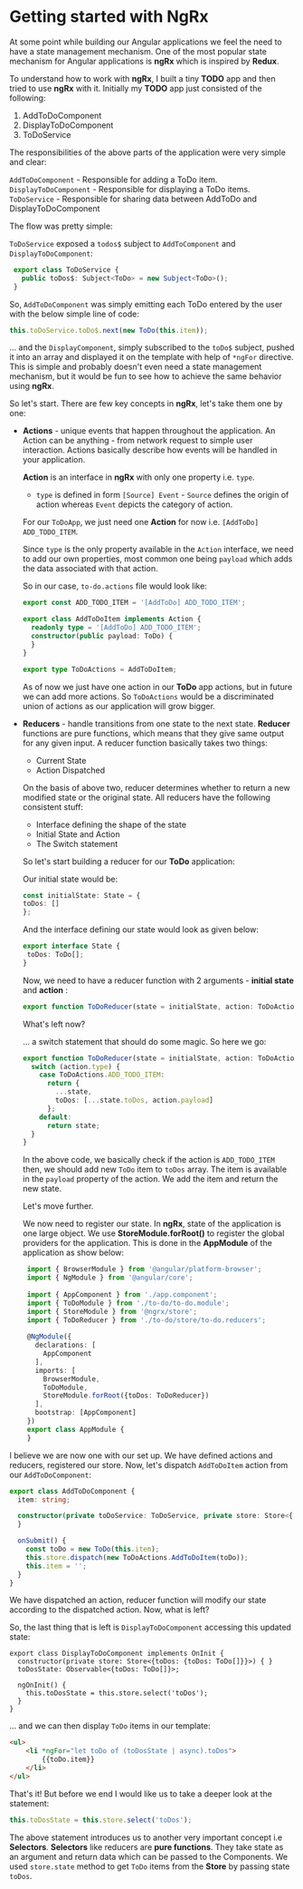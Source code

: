 # Getting started with NgRx

At some point while building our Angular applications we feel the need to have a state management mechanism. One of the 
most popular state mechanism for Angular applications is **ngRx** which is inspired by **Redux**.

To understand how to work with **ngRx**, I built a tiny **TODO** app and then tried to use **ngRx** with it.
Initially my **TODO** app just consisted of the following:

1. AddToDoComponent
2. DisplayToDoComponent
3. ToDoService

The responsibilities of the above parts of the application were very simple and clear:

`AddToDoComponent` - Responsible for adding a ToDo item.
`DisplayToDoComponent` - Responsible for displaying a ToDo items.
`ToDoService` - Responsible for sharing data between AddToDo and DisplayToDoComponent

The flow was pretty simple:

`ToDoService` exposed a `todos$` subject to `AddToComponent` and `DisplayToDoComponent`:

```TypeScript
 export class ToDoService {
   public toDos$: Subject<ToDo> = new Subject<ToDo>();
 }
```

So, `AddToDoComponent` was simply emitting each ToDo entered by the user with the below simple line of 
code:

```TypeScript
this.toDoService.toDo$.next(new ToDo(this.item));
```

... and the `DisplayComponent`, simply subscribed to the `toDo$` subject, pushed it into an array and 
displayed it on the template with help of `*ngFor` directive. This is simple and probably doesn't even need a state 
management mechanism, but it would be fun to see how to achieve the same behavior using **ngRx**.

So let's start. There are few key concepts in **ngRx**, let's take them one by one:

* **Actions** - unique events that happen throughout the application. An Action can be anything - from network request 
to simple user interaction. Actions basically describe how events will be handled in your application.

    **Action** is an interface in **ngRx** with only one property i.e. `type`. 

     - `type` is defined in form `[Source] Event` - `Source` defines the origin of action whereas `Event` depicts the category of action.

    For our `ToDoApp`, we just need one **Action** for now i.e. `[AddToDo] ADD_TODO_ITEM`.

    Since `type` is the only property available in the `Action` interface, we need to add our own properties, 
    most common one being `payload` which adds the data associated with that action.

    So in our case, `to-do.actions` file would look like:

    ```TypeScript
    export const ADD_TODO_ITEM = '[AddToDo] ADD_TODO_ITEM';
    
    export class AddToDoItem implements Action {
      readonly type = '[AddToDo] ADD_TODO_ITEM';
      constructor(public payload: ToDo) {
      }
    }
    
    export type ToDoActions = AddToDoItem;
    ```

    As of now we just have one action in our **ToDo** app actions, but in future we can add more actions. So `ToDoActions` would 
    be a discriminated union of actions as our application will grow bigger.

* **Reducers** - handle transitions from one state to the next state. **Reducer** functions are pure functions, which means 
that they give same output for any given input. A reducer function basically takes two things:
    - Current State
    - Action Dispatched
    
    On the basis of above two, reducer determines whether to return a new modified state or the original state. 
    All reducers have the following consistent stuff:
    
    - Interface defining the shape of the state
    - Initial State and Action
    - The Switch statement
    
    So let's start building a reducer for our **ToDo** application:
    
    Our initial state would be:
    
    ```TypeScript
  const initialState: State = {
    toDos: []
  };
    ```
    
    And the interface defining our state would look as given below:
    
    ```TypeScript
    export interface State {
     toDos: ToDo[];
   }
    ```
    
    Now, we need to have a reducer function with 2 arguments - **initial state** and **action** :
    
    ```TypeScript
    export function ToDoReducer(state = initialState, action: ToDoActions.ToDoActions) { }
    ```
    
    What's left now? 
    
    ... a switch statement that should do some magic. So here we go:
    
    ```TypeScript
    export function ToDoReducer(state = initialState, action: ToDoActions.ToDoActions) {
      switch (action.type) {
        case ToDoActions.ADD_TODO_ITEM:
          return {
            ...state,
            toDos: [...state.toDos, action.payload]
          };
        default:
          return state;
      }
    }
  ```
  
  In the above code, we basically check if the action is `ADD_TODO_ITEM` then, we should add new `ToDo` item to 
  `toDos` array. The item is available in the `payload` property of the action. We add the item and return the new state. 
  
  Let's move further. 
  
  We now need to register our state. In **ngRx**, state of the application is one large object. We use **StoreModule.forRoot()**
  to register the global providers for the application. This is done in the **AppModule** of the application as show below:
  
  ```TypeScript
   import { BrowserModule } from '@angular/platform-browser';
   import { NgModule } from '@angular/core';
   
   import { AppComponent } from './app.component';
   import { ToDoModule } from './to-do/to-do.module';
   import { StoreModule } from '@ngrx/store';
   import { ToDoReducer } from './to-do/store/to-do.reducers';
   
   @NgModule({
     declarations: [
       AppComponent
     ],
     imports: [
       BrowserModule,
       ToDoModule,
       StoreModule.forRoot({toDos: ToDoReducer})
     ],
     bootstrap: [AppComponent]
   })
   export class AppModule {
   }
   ```

I believe we are now one with our set up. We have defined actions and reducers, registered our store.
Now, let's dispatch `AddToDoItem` action from our `AddToDoComponent`:

```TypeScript
export class AddToDoComponent {
  item: string;

  constructor(private toDoService: ToDoService, private store: Store<{ toDos: { toDos: ToDo[] } }>) {
  }

  onSubmit() {
    const toDo = new ToDo(this.item);
    this.store.dispatch(new ToDoActions.AddToDoItem(toDo));
    this.item = '';
  }
}
```

We have dispatched an action, reducer function will modify our state according to the dispatched action. Now, what is left?

So, the last thing that is left is `DisplayToDoComponent` accessing this updated state:

```
export class DisplayToDoComponent implements OnInit {
  constructor(private store: Store<{toDos: {toDos: ToDo[]}}>) { }
  toDosState: Observable<{toDos: ToDo[]}>;

  ngOnInit() {
    this.toDosState = this.store.select('toDos');
  }
}
```

... and we can then display `ToDo` items in our template:

```HTML
<ul>
    <li *ngFor="let toDo of (toDosState | async).toDos">
        {{toDo.item}}
    </li>
</ul>
```

That's it! But before we end I would like us to take a deeper look at the statement:

```TypeScript
this.toDosState = this.store.select('toDos');
```

The above statement introduces us to another very important concept i.e **Selectors**.
**Selectors** like reducers are **pure functions**. They take state as an argument and return data 
which can be passed to the Components. We used `store.state` method to get `ToDo` items from the **Store** by passing state `toDos`.
